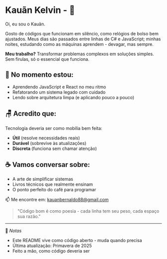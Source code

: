 # Kauãn Kelvin - 🙂

Oi, eu sou o Kauãn.

Gosto de códigos que funcionam em silêncio, como relógios de bolso bem ajustados. 
Meus dias são passados entre linhas de C# e JavaScript; minhas noites, estudando 
como as máquinas aprendem - devagar, mas sempre.

**Meu trabalho?** Transformar problemas complexos em soluções simples. 
Sem firulas, só o essencial que funciona.

## 🌱 No momento estou:
- Aprendendo JavaScript e React no meu ritmo
- Refatorando um sistema legado com cuidado
- Lendo sobre arquitetura limpa (e aplicando pouco a pouco)

## 🪑 Acredito que:
Tecnologia deveria ser como mobília bem feita: 
- **Útil** (resolve necessidades reais)
- **Durável** (sobrevive às atualizações)
- **Discreta** (funciona sem chamar atenção)

## ☕ Vamos conversar sobre:
- A arte de simplificar sistemas
- Livros técnicos que realmente ensinam
- O ponto perfeito do café para programar

📫 Me encontre em: kauanbernaldo88@gmail.com

> "Código bom é como poesia - cada linha tem seu peso, cada espaço sua razão."

---

📝 *Notas*  
- Este README vive como código aberto - muda quando precisa  
- Última atualização: Primavera de 2025  
- Feito a mão, como código deveria ser  
